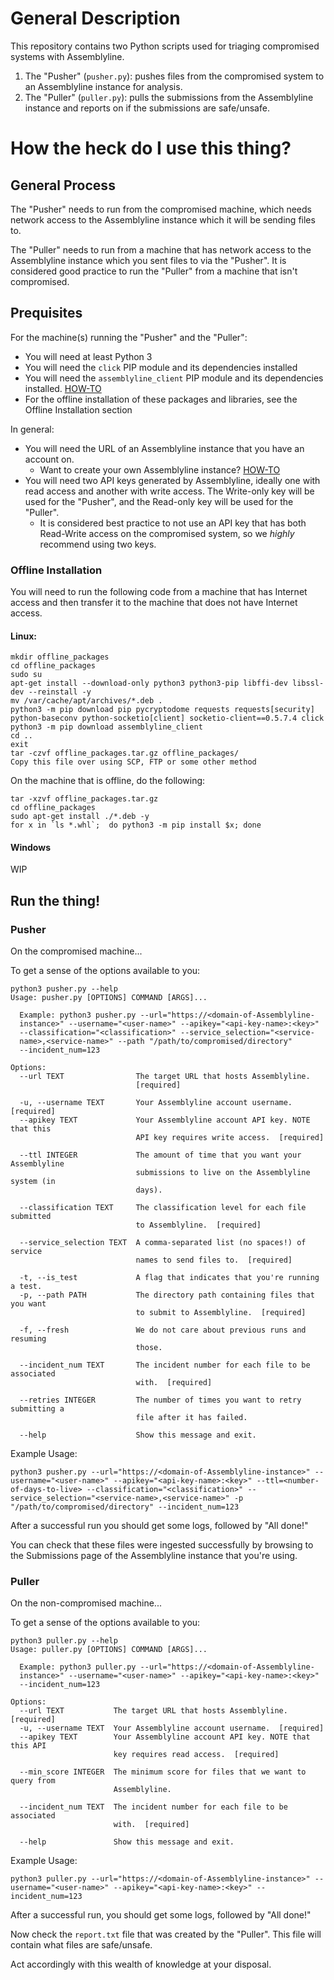 # General Description
This repository contains two Python scripts used for triaging compromised systems with Assemblyline.
1. The "Pusher" (`pusher.py`): pushes files from the compromised system to an Assemblyline
instance for analysis.
2. The "Puller" (`puller.py`): pulls the submissions from the
Assemblyline instance and reports on if the submissions are safe/unsafe.
   

# How the heck do I use this thing?
## General Process
The "Pusher" needs to run from the compromised machine, which needs network access to the Assemblyline instance
which it will be sending files to.

The "Puller" needs to run from a machine that has network access to the Assemblyline instance
which you sent files to via the "Pusher". It is considered good practice to run the "Puller" from a machine that 
isn't compromised.

## Prequisites
For the machine(s) running the "Pusher" and the "Puller":
- You will need at least Python 3
- You will need the `click` PIP module and its dependencies installed
- You will need the `assemblyline_client` PIP module and its dependencies installed. 
  [HOW-TO](https://cybercentrecanada.github.io/assemblyline4_docs/docs/user_manual/assemblyline_client.html)
- For the offline installation of these packages and libraries, see the Offline Installation section

In general:
- You will need the URL of an Assemblyline instance that you have an account on. 
  - Want to create your own Assemblyline instance? [HOW-TO](https://cybercentrecanada.github.io/assemblyline4_docs/docs/installation.html)
- You will need two API keys generated by Assemblyline, ideally one with read access and another with write access. 
  The Write-only key will be used for the "Pusher", and the Read-only key will be used for the "Puller".
  - It is considered best practice to not use an API key that has both Read-Write access on the compromised system, so 
  we *highly* recommend using two keys.
    
### Offline Installation
You will need to run the following code from a machine that has Internet access and then transfer it to the machine
that does not have Internet access.
#### Linux:
```
mkdir offline_packages
cd offline_packages
sudo su
apt-get install --download-only python3 python3-pip libffi-dev libssl-dev --reinstall -y
mv /var/cache/apt/archives/*.deb .
python3 -m pip download pip pycryptodome requests requests[security] python-baseconv python-socketio[client] socketio-client==0.5.7.4 click
python3 -m pip download assemblyline_client
cd ..
exit
tar -czvf offline_packages.tar.gz offline_packages/
Copy this file over using SCP, FTP or some other method
```

On the machine that is offline, do the following:
```
tar -xzvf offline_packages.tar.gz
cd offline_packages
sudo apt-get install ./*.deb -y
for x in `ls *.whl`;  do python3 -m pip install $x; done
```

#### Windows
WIP

## Run the thing!
### Pusher
On the compromised machine...

To get a sense of the options available to you:
```
python3 pusher.py --help
Usage: pusher.py [OPTIONS] COMMAND [ARGS]...

  Example: python3 pusher.py --url="https://<domain-of-Assemblyline-
  instance>" --username="<user-name>" --apikey="<api-key-name>:<key>"
  --classification="<classification>" --service_selection="<service-
  name>,<service-name>" --path "/path/to/compromised/directory"
  --incident_num=123

Options:
  --url TEXT                The target URL that hosts Assemblyline.
                            [required]

  -u, --username TEXT       Your Assemblyline account username.  [required]
  --apikey TEXT             Your Assemblyline account API key. NOTE that this
                            API key requires write access.  [required]

  --ttl INTEGER             The amount of time that you want your Assemblyline
                            submissions to live on the Assemblyline system (in
                            days).

  --classification TEXT     The classification level for each file submitted
                            to Assemblyline.  [required]

  --service_selection TEXT  A comma-separated list (no spaces!) of service
                            names to send files to.  [required]

  -t, --is_test             A flag that indicates that you're running a test.
  -p, --path PATH           The directory path containing files that you want
                            to submit to Assemblyline.  [required]

  -f, --fresh               We do not care about previous runs and resuming
                            those.

  --incident_num TEXT       The incident number for each file to be associated
                            with.  [required]

  --retries INTEGER         The number of times you want to retry submitting a
                            file after it has failed.

  --help                    Show this message and exit.
```

Example Usage:
```
python3 pusher.py --url="https://<domain-of-Assemblyline-instance>" --username="<user-name>" --apikey="<api-key-name>:<key>" --ttl=<number-of-days-to-live> --classification="<classification>" --service_selection="<service-name>,<service-name>" -p "/path/to/compromised/directory" --incident_num=123
```

After a successful run you should get some logs, followed by "All done!"

You can check that these files were ingested successfully by browsing to the Submissions page of the
Assemblyline instance that you're using.

### Puller
On the non-compromised machine...

To get a sense of the options available to you:
```
python3 puller.py --help
Usage: puller.py [OPTIONS] COMMAND [ARGS]...

  Example: python3 puller.py --url="https://<domain-of-Assemblyline-
  instance>" --username="<user-name>" --apikey="<api-key-name>:<key>"
  --incident_num=123

Options:
  --url TEXT           The target URL that hosts Assemblyline.  [required]
  -u, --username TEXT  Your Assemblyline account username.  [required]
  --apikey TEXT        Your Assemblyline account API key. NOTE that this API
                       key requires read access.  [required]

  --min_score INTEGER  The minimum score for files that we want to query from
                       Assemblyline.

  --incident_num TEXT  The incident number for each file to be associated
                       with.  [required]

  --help               Show this message and exit.
```

Example Usage:
```
python3 puller.py --url="https://<domain-of-Assemblyline-instance>" --username="<user-name>" --apikey="<api-key-name>:<key>" --incident_num=123
```

After a successful run, you should get some logs, followed by "All done!"

Now check the `report.txt` file that was created by the "Puller". This file will contain what files 
are safe/unsafe.

Act accordingly with this wealth of knowledge at your disposal.

